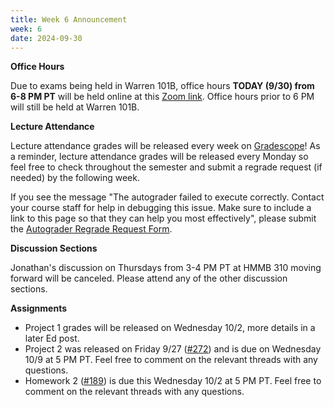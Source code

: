 ```yaml
---
title: Week 6 Announcement
week: 6
date: 2024-09-30
---
```


**Office Hours**

Due to exams being held in Warren 101B, office hours **TODAY (9/30) from 6-8 PM PT** will be held online at this [Zoom link](https://berkeley.zoom.us/j/93173677743?pwd=b8asK5X0au5EYvImRXGGQZWWRsbrgF.1). Office hours prior to 6 PM will still be held at Warren 101B.

**Lecture Attendance**

Lecture attendance grades will be released every week on [Gradescope](https://www.gradescope.com/courses/835949/assignments/4959979)! As a reminder, lecture attendance grades will be released every Monday so feel free to check throughout the semester and submit a regrade request (if needed) by the following week. 

If you see the message "The autograder failed to execute correctly. Contact your course staff for help in debugging this issue. Make sure to include a link to this page so that they can help you most effectively", please submit the [Autograder Regrade Request Form](https://docs.google.com/forms/d/e/1FAIpQLSdvjsNM6zB8uIwLJxm0q55EELe50CdSVkFgW6tmB-8TZYUq6g/viewform?usp=sf_link).

**Discussion Sections**

Jonathan's discussion on Thursdays from 3-4 PM PT at HMMB 310 moving forward will be canceled. Please attend any of the other discussion sections.

**Assignments**
- Project 1 grades will be released on Wednesday 10/2, more details in a later Ed post. 
- Project 2 was released on Friday 9/27 ([#272](https://edstem.org/us/courses/63937/discussion/threads/272)) and is due on Wednesday 10/9 at 5 PM PT. Feel free to comment on the relevant threads with any questions. 
- Homework 2 ([#189](https://edstem.org/us/courses/63937/discussion/threads/189)) is due this Wednesday 10/2 at 5 PM PT. Feel free to comment on the relevant threads with any questions. 
